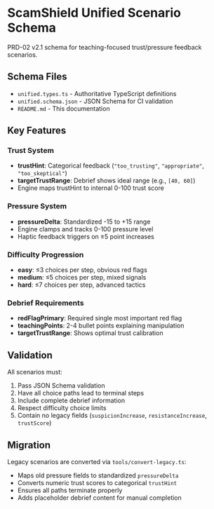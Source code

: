 # ScamShield Unified Scenario Schema

PRD-02 v2.1 schema for teaching-focused trust/pressure feedback scenarios.

## Schema Files

- `unified.types.ts` - Authoritative TypeScript definitions
- `unified.schema.json` - JSON Schema for CI validation
- `README.md` - This documentation

## Key Features

### Trust System
- **trustHint**: Categorical feedback (`"too_trusting"`, `"appropriate"`, `"too_skeptical"`)
- **targetTrustRange**: Debrief shows ideal range (e.g., `[40, 60]`)
- Engine maps trustHint to internal 0-100 trust score

### Pressure System
- **pressureDelta**: Standardized -15 to +15 range
- Engine clamps and tracks 0-100 pressure level
- Haptic feedback triggers on ≥5 point increases

### Difficulty Progression
- **easy**: ≤3 choices per step, obvious red flags
- **medium**: ≤5 choices per step, mixed signals
- **hard**: ≤7 choices per step, advanced tactics

### Debrief Requirements
- **redFlagPrimary**: Required single most important red flag
- **teachingPoints**: 2-4 bullet points explaining manipulation
- **targetTrustRange**: Shows optimal trust calibration

## Validation

All scenarios must:
1. Pass JSON Schema validation
2. Have all choice paths lead to terminal steps
3. Include complete debrief information
4. Respect difficulty choice limits
5. Contain no legacy fields (`suspicionIncrease`, `resistanceIncrease`, `trustScore`)

## Migration

Legacy scenarios are converted via `tools/convert-legacy.ts`:
- Maps old pressure fields to standardized `pressureDelta`
- Converts numeric trust scores to categorical `trustHint`
- Ensures all paths terminate properly
- Adds placeholder debrief content for manual completion